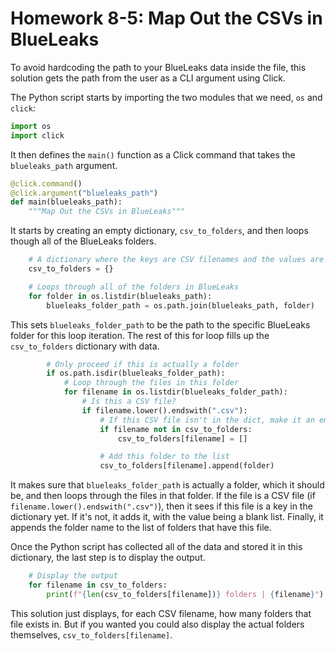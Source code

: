 # Homework 8-5: Map Out the CSVs in BlueLeaks

To avoid hardcoding the path to your BlueLeaks data inside the file, this solution gets the path from the user as a CLI argument using Click.

The Python script starts by importing the two modules that we need, `os` and `click`:

```python
import os
import click
```

It then defines the `main()` function as a Click command that takes the `blueleaks_path` argument.

```python
@click.command()
@click.argument("blueleaks_path")
def main(blueleaks_path):
    """Map Out the CSVs in BlueLeaks"""
```

It starts by creating an empty dictionary, `csv_to_folders`, and then loops though all of the BlueLeaks folders.

```python
    # A dictionary where the keys are CSV filenames and the values are BlueLeaks folders
    csv_to_folders = {}

    # Loops through all of the folders in BlueLeaks
    for folder in os.listdir(blueleaks_path):
        blueleaks_folder_path = os.path.join(blueleaks_path, folder)
```

This sets `blueleaks_folder_path` to be the path to the specific BlueLeaks folder for this loop iteration. The rest of this for loop fills up the `csv_to_folders` dictionary with data.

```python
        # Only proceed if this is actually a folder
        if os.path.isdir(blueleaks_folder_path):
            # Loop through the files in this folder
            for filename in os.listdir(blueleaks_folder_path):
                # Is this a CSV file?
                if filename.lower().endswith(".csv"):
                    # If this CSV file isn't in the dict, make it an empty list
                    if filename not in csv_to_folders:
                        csv_to_folders[filename] = []

                    # Add this folder to the list
                    csv_to_folders[filename].append(folder)
```

It makes sure that `blueleaks_folder_path` is actually a folder, which it should be, and then loops through the files in that folder. If the file is a CSV file (if `filename.lower().endswith(".csv")`), then it sees if this file is a key in the dictionary yet. If it's not, it adds it, with the value being a blank list. Finally, it appends the folder name to the list of folders that have this file.

Once the Python script has collected all of the data and stored it in this dictionary, the last step is to display the output.

```python
    # Display the output
    for filename in csv_to_folders:
        print(f"{len(csv_to_folders[filename])} folders | {filename}")
```

This solution just displays, for each CSV filename, how many folders that file exists in. But if you wanted you could also display the actual folders themselves, `csv_to_folders[filename]`.
